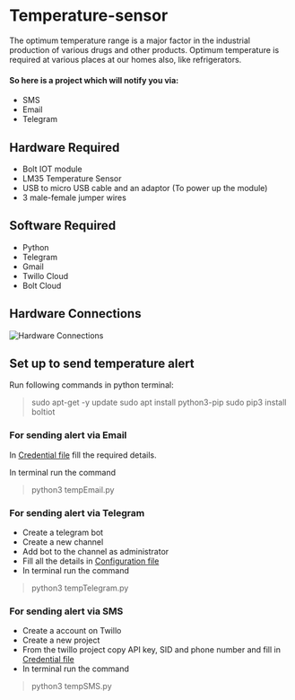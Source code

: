 # Temperature-sensor

The optimum temperature range is a major factor in the industrial production of various drugs and other products.
Optimum temperature is required at various places at our homes also, like refrigerators.

#### So here is a project which will notify you via:
* SMS
* Email 
* Telegram

## Hardware Required
* Bolt IOT module
* LM35 Temperature Sensor
* USB to micro USB cable and an adaptor (To power up the module)
* 3 male-female jumper wires

## Software Required
* Python
* Telegram
* Gmail
* Twillo Cloud
* Bolt Cloud

## Hardware Connections
![Hardware Connections](https://cdn.fs.teachablecdn.com/resize=width:400/Ig2OOt38Tn28UQro2CT0)

## Set up to send temperature alert
Run following commands in python terminal:

> sudo apt-get -y update
> sudo apt install python3-pip
> sudo pip3 install boltiot

### For sending alert via Email
In [Credential file](https://github.com/aawizard/Temperature-sensor/blob/master/Email/credentials.py)  fill the required details.

In terminal run the command
> python3 tempEmail.py

### For sending alert via Telegram
* Create a telegram bot
* Create a new channel
* Add bot to the channel as administrator
* Fill all the details in [Configuration file](https://github.com/aawizard/Temperature-sensor/blob/master/Telegram/conf.py)
* In terminal run the command
> python3 tempTelegram.py

### For sending alert via SMS
* Create a account on Twillo 
* Create a new project 
* From the twillo project copy API key, SID and phone number and fill in [Credential file](https://github.com/aawizard/Temperature-sensor/blob/master/SMS/credentials.py)
* In terminal run the command 
> python3 tempSMS.py
